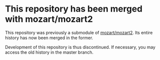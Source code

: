 # This repository has been merged with mozart/mozart2

This repository was previously a submodule of
[mozart/mozart2](https://github.com/mozart/mozart2). Its entire history has
now been merged in the former.

Development of this repository is thus discontinued. If necessary, you may
access the old history in the master branch.
